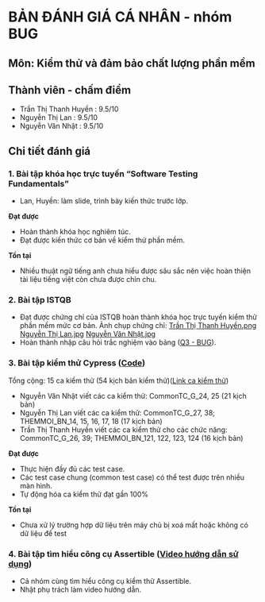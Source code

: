 # BẢN ĐÁNH GIÁ CÁ NHÂN - nhóm BUG
## Môn: Kiểm thử và đảm bảo chất lượng phần mềm
## Thành viên - chấm điểm
- Trần Thị Thanh Huyền : 9.5/10
- Nguyễn Thị Lan : 9.5/10
- Nguyễn Văn Nhật : 9.5/10

## Chi tiết đánh giá
### 1. Bài tập khóa học trực tuyến “Software Testing Fundamentals”
-	Lan, Huyền: làm slide, trình bày kiến thức trước lớp.

**Đạt được**
-	Hoàn thành khóa học nghiêm túc.
-	Đạt được kiến thức cơ bản về kiểm thử phần mềm.

**Tồn tại**
-	Nhiều thuật ngữ tiếng anh chưa hiểu được sâu sắc nên việc hoàn thiện tài liệu tiếng việt còn chưa được chỉn chu.

### 2. Bài tập ISTQB
-	Đạt được chứng chỉ của ISTQB hoàn thành khóa học trực tuyến kiểm thử phần mềm mức cơ bản.
Ảnh chụp chứng chỉ:
  [Trần Thị Thanh Huyền.png](https://github.com/truonganhhoang/int3117-2017/blob/master/istqb/TranThiThanhHuyen.png)
  [Nguyễn Thị Lan.jpg](https://github.com/truonganhhoang/int3117-2017/blob/master/istqb/NguyenThiLan.png)
  [Nguyễn Văn Nhật.jpg](https://github.com/truonganhhoang/int3117-2017/blob/master/istqb/NguyenVanNhat.png)
- Hoàn thành nhập câu hỏi trắc nghiệm vào bảng ([Q3 - BUG](https://docs.google.com/spreadsheets/d/1SRUjhmj-8TLGdvhBpk_-BBZETcQx-8is1PxWL171Wd0/edit#gid=1158584517)).

### 3. Bài tập kiểm thử Cypress ([Code](https://github.com/truonganhhoang/int3117-2017/tree/4bcb5e7bfafc60954c92301d2ca7859b0d084246/BUG))

Tổng cộng: 15 ca kiểm thử (54 kịch bản kiểm thử)([Link ca kiểm thử](https://docs.google.com/spreadsheets/d/11RIgqDllbbqXd2xu8N1NyJkfWAnSRIqAox3P2OZD4DQ/edit#gid=726209424))
- Nguyễn Văn Nhật viết các ca kiểm thử: CommonTC_G_24, 25 (21 kịch bản)
- Nguyễn Thị Lan viết các ca kiểm thử: CommonTC_G_27, 38; THEMMOI_BN_14, 15, 16, 17, 18 (17 kịch bản)
- Trần Thị Thanh Huyền viết các ca kiểm thử cho các chức năng: CommonTC_G_26, 39; THEMMOI_BN_121, 122, 123, 124 (16 kịch bản)

**Đạt được**
-	Thực hiện đầy đủ các test case.
-	Các test case chung (common test case) có thể test được trên nhiều màn hình.
- Tự động hóa ca kiểm thử đạt gần 100%

**Tồn tại**
-	Chưa xử lý trường hợp dữ liệu trên máy chủ bị xoá mất hoặc không có dữ liệu để test

### 4. Bài tập tìm hiểu công cụ Assertible ([Video hướng dẫn sử dụng](https://www.youtube.com/watch?v=jDlbkc9ZFbk))
- Cả nhóm cùng tìm hiểu công cụ kiểm thử Assertible.
- Nhật phụ trách làm video hướng dẫn.
